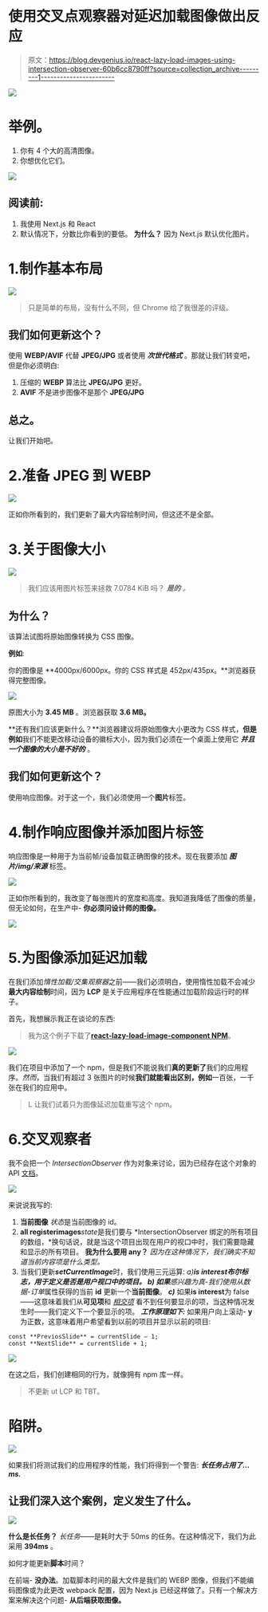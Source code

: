 # 使用交叉点观察器对延迟加载图像做出反应

> 原文：<https://blog.devgenius.io/react-lazy-load-images-using-intersection-observer-60b6cc8790ff?source=collection_archive---------1----------------------->

![](img/bb853dbdd364cc62c094f7b88f0a1257.png)

# 举例。

1.  你有 4 个大的高清图像。
2.  你想优化它们。

![](img/19310f9c4a5f544ca771d814bf73ffee.png)

## 阅读前:

1.  我使用 Next.js 和 React
2.  默认情况下，分数比你看到的要低。
    **为什么？** 因为 Next.js 默认优化图片。

# 1.制作基本布局

![](img/9f0d86765b10c5ffa555710c8aa85711.png)

> 只是简单的布局，没有什么不同，但 Chrome 给了我很差的评级。

## 我们如何更新这个？

使用 **WEBP/AVIF** 代替 **JPEG/JPG** 或者使用 ***次世代格式*** 。那就让我们转变吧，但是你必须明白:

1.  压缩的 **WEBP** 算法比 **JPEG/JPG** 更好。
2.  **AVIF** 不是进步图像不是那个 **JPEG/JPG**

## 总之。

让我们开始吧。

# 2.准备 JPEG 到 WEBP

![](img/54df0e1f80baec9b4aaf9260586169c5.png)

正如你所看到的，我们更新了最大内容绘制时间，但这还不是全部。

# 3.关于图像大小

![](img/64f2e454bf2c3f50372bde1478ef54a5.png)

> 我们应该用图片标签来拯救 7.0784 KiB 吗？ ***是的*** *。*

## 为什么？

该算法试图将原始图像转换为 CSS 图像。

**例如**:

你的图像是 **4000px/6000px。你的 CSS 样式是 452px/435px。**浏览器获得完整图像。

![](img/073b951905dbd35af95d9c38dd06df5a.png)

原图大小为 **3.45 MB** 。浏览器获取 **3.6 MB。**

**还有我们应该更新什么？**浏览器建议将原始图像大小更改为 CSS 样式，**但是例如**我们不能更改移动设备的徽标大小，因为我们必须在一个桌面上使用它 ***并且一个图像的大小是不好的*** 。

## 我们如何更新这个？

使用响应图像。对于这一个，我们必须使用一个**图片**标签。

# 4.制作响应图像并添加图片标签

响应图像是一种用于为当前帧/设备加载正确图像的技术。现在我要添加 ***图片/img/来源*** 标签。

![](img/63c60895d0cbd69908aa3c87f63bbea1.png)

正如你所看到的，我改变了每张图片的宽度和高度。我知道我降低了图像的质量，但无论如何，在生产中- **你必须问设计师的图像。**

![](img/32f55f2239efc64ad2c8703e92c7812f.png)

# 5.为图像添加延迟加载

在我们添加*惰性加载/交集观察器*之前——我们必须明白，使用惰性加载不会减少**最大内容绘制**时间，因为 **LCP** 是关于应用程序在性能通过加载阶段运行时的样子。

首先，我想展示我正在谈论的东西:

> 我为这个例子下载了[**react-lazy-load-image-component NPM**](https://www.npmjs.com/package/react-lazy-load-image-component)。

![](img/ed22202e4b292a527a7ba5264488983a.png)

我们在项目中添加了一个 npm，但是我们不能说我们**真的更新了**我们的应用程序。*然而*，当我们有超过 3 张图片的时候**我们就能看出区别，例如**一百张，一千张在我们的应用中。

> L 让我们试着只为图像延迟加载重写这个 npm。

# 6.交叉观察者

我不会把一个 *IntersectionObserver* 作为对象来讨论，因为已经存在这个对象的 API [文档](https://developer.mozilla.org/en-US/docs/Web/API/Intersection_Observer_API)。

![](img/c7317dc870683333057b70fa703c75e9.png)

来说说我写的:

1.  **当前图像** *状态*是当前图像的 id。
2.  **all registerimages***state*是我们要与 *IntersectionObserver 绑定的所有项目的数组，*换句话说，就是当这个项目出现在用户的视口中时，我们需要隐藏和显示的所有项目。
    **我为什么要用 any？** *因为在这种情况下，我们确实不知道当前内容项是什么类型。*
3.  当我们更新***setCurrentImage***时，我们使用三元运算:
    ***a)*****is interest**布尔标志，用于定义是否是用户视口中的项目。
    ***b)*** 如果**感兴趣**为真-我们使用从*数据-订单*属性获得的当前 **id** 更新一个**当前图像**。
    ***c)*** 如果**is interest**为 false——这意味着我们从**可见项**和 [*相交项*](https://developer.mozilla.org/en-US/docs/Web/API/IntersectionObserverEntry) 看不到任何要显示的项，当这种情况发生时——我们定义下一个要显示的项。
    ***工作原理如下:***
    如果用户向上滚动- **y** 为正数，这意味着用户希望看到以前的项目并显示以前的项目:

```
const **PreviosSlide** = currentSlide — 1;
const **NextSlide** = currentSlide + 1;
```

![](img/9e24625301cedbb13c31ca30a4da2be0.png)

在这之后，我们创建相同的行为，就像拥有 npm 库一样。

> 不更新 ut LCP 和 TBT。

# 陷阱。

![](img/2cbd1c91e0dcb7095c15847a6f06707e.png)

如果我们将测试我们的应用程序的性能，我们将得到一个警告: ***长任务占用了… ms.***

## 让我们深入这个案例，定义发生了什么。

![](img/18ed546ab09acf30914944cab3e8766a.png)

**什么是长任务？**
*长任务*——是耗时大于 50ms 的任务。在这种情况下，我们为此采用 **394ms** 。

如何才能更新**脚本**时间？

在前端- **没办法**。加载脚本时间的最大文件是我们的 WEBP 图像，但我们不能编码图像或为此更改 webpack 配置，因为 Next.js 已经这样做了。只有一个解决方案来解决这个问题- **从后端获取图像。**